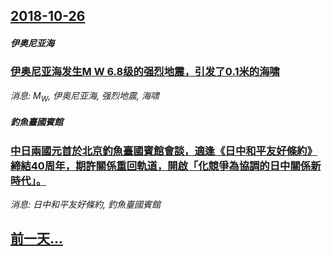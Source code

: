 ## [2018-10-26](/news/2018/10/26/index.md)

##### 伊奥尼亚海
### [伊奥尼亚海发生M W 6.8级的强烈地震，引发了0.1米的海啸 ](/news/2018/10/26/伊奥尼亚海发生M-W-68级的强烈地震-引发了01米的海啸.md)
_消息: M<sub>W</sub>, 伊奥尼亚海, 强烈地震, 海啸_

##### 釣魚臺國賓館
### [中日兩國元首於北京釣魚臺國賓館會談，適逢《日中和平友好條約》締結40周年，期許關係重回軌道，開啟「化競爭為協調的日中關係新時代」。 ](/news/2018/10/26/中日兩國元首於北京釣魚臺國賓館會談-適逢-日中和平友好條約-締結40周年-期許關係重回軌道-開啟-化競爭為協調的日中關係.md)
_消息: 日中和平友好條約, 釣魚臺國賓館_

## [前一天...](/news/2018/10/25/index.md)

